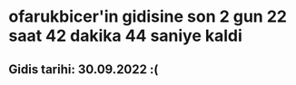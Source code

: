 # ofarukbicer'in gidisine son 2 gun 22 saat 42 dakika 44 saniye kaldi

## Gidis tarihi: 30.09.2022 :(